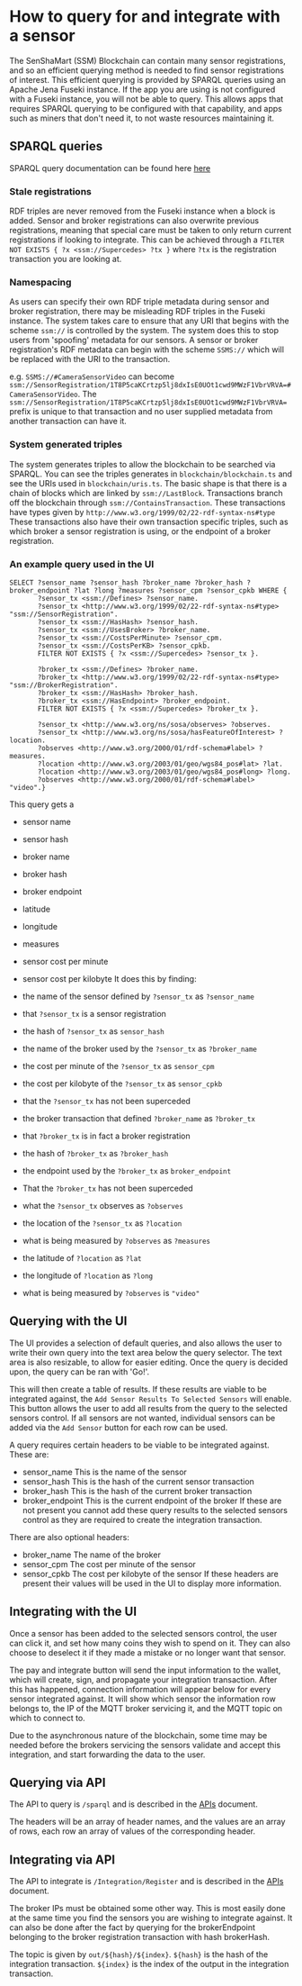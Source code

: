 # How to query for and integrate with a sensor

The SenShaMart (SSM) Blockchain can contain many sensor registrations, and so an efficient querying method is needed to find sensor registrations of interest.
This efficient querying is provided by SPARQL queries using an Apache Jena Fuseki instance.
If the app you are using is not configured with a Fuseki instance, you will not be able to query.
This allows apps that requires SPARQL querying to be configured with that capability, and apps such as miners that don't need it, to not waste resources maintaining it.

## SPARQL queries

SPARQL query documentation can be found here [here](https://www.w3.org/TR/2013/REC-sparql11-overview-20130321/)

### Stale registrations

RDF triples are never removed from the Fuseki instance when a block is added.
Sensor and broker registrations can also overwrite previous registrations, meaning that special care must be taken to only return current registrations if looking to integrate.
This can be achieved through a `FILTER NOT EXISTS { ?x <ssm://Supercedes> ?tx }` where `?tx` is the registration transaction you are looking at.

### Namespacing

As users can specify their own RDF triple metadata during sensor and broker registration, there may be misleading RDF triples in the Fuseki instance.
The system takes care to ensure that any URI that begins with the scheme `ssm://` is controlled by the system.
The system does this to stop users from 'spoofing' metadata for our sensors.
A sensor or broker registration's RDF metadata can begin with the scheme `SSMS://` which will be replaced with the URI to the transaction.

e.g. `SSMS://#CameraSensorVideo` can become `ssm://SensorRegistration/1T8P5caKCrtzp5lj8dxIsE0UOt1cwd9MWzF1VbrVRVA=#CameraSensorVideo`.
The `ssm://SensorRegistration/1T8P5caKCrtzp5lj8dxIsE0UOt1cwd9MWzF1VbrVRVA=` prefix is unique to that transaction and no user supplied metadata from another transaction can have it.

### System generated triples

The system generates triples to allow the blockchain to be searched via SPARQL.
You can see the triples generates in `blockchain/blockchain.ts` and see the URIs used in `blockchain/uris.ts`.
The basic shape is that there is a chain of blocks which are linked by `ssm://LastBlock`.
Transactions branch off the blockchain through `ssm://ContainsTransaction`.
These transactions have types given by `http://www.w3.org/1999/02/22-rdf-syntax-ns#type`
These transactions also have their own transaction specific triples, such as which broker a sensor registration is using, or the endpoint of a broker registration.

### An example query used in the UI

```
SELECT ?sensor_name ?sensor_hash ?broker_name ?broker_hash ?broker_endpoint ?lat ?long ?measures ?sensor_cpm ?sensor_cpkb WHERE {
       ?sensor_tx <ssm://Defines> ?sensor_name.
       ?sensor_tx <http://www.w3.org/1999/02/22-rdf-syntax-ns#type> "ssm://SensorRegistration".
       ?sensor_tx <ssm://HasHash> ?sensor_hash.
       ?sensor_tx <ssm://UsesBroker> ?broker_name.
       ?sensor_tx <ssm://CostsPerMinute> ?sensor_cpm.
       ?sensor_tx <ssm://CostsPerKB> ?sensor_cpkb.
       FILTER NOT EXISTS { ?x <ssm://Supercedes> ?sensor_tx }.
       
       ?broker_tx <ssm://Defines> ?broker_name.
       ?broker_tx <http://www.w3.org/1999/02/22-rdf-syntax-ns#type> "ssm://BrokerRegistration".
       ?broker_tx <ssm://HasHash> ?broker_hash.
       ?broker_tx <ssm://HasEndpoint> ?broker_endpoint.
       FILTER NOT EXISTS { ?x <ssm://Supercedes> ?broker_tx }.
       
       ?sensor_tx <http://www.w3.org/ns/sosa/observes> ?observes.
       ?sensor_tx <http://www.w3.org/ns/sosa/hasFeatureOfInterest> ?location.
       ?observes <http://www.w3.org/2000/01/rdf-schema#label> ?measures.
       ?location <http://www.w3.org/2003/01/geo/wgs84_pos#lat> ?lat.
       ?location <http://www.w3.org/2003/01/geo/wgs84_pos#long> ?long.
       ?observes <http://www.w3.org/2000/01/rdf-schema#label> "video".}
```

This query gets a
- sensor name
- sensor hash
- broker name
- broker hash
- broker endpoint
- latitude
- longitude
- measures
- sensor cost per minute
- sensor cost per kilobyte
It does this by finding:
- the name of the sensor defined by `?sensor_tx` as `?sensor_name`
- that `?sensor_tx` is a sensor registration
- the hash of `?sensor_tx` as `sensor_hash`
- the name of the broker used by the `?sensor_tx` as `?broker_name`
- the cost per minute of the `?sensor_tx` as `sensor_cpm`
- the cost per kilobyte of the `?sensor_tx` as `sensor_cpkb`
- that the `?sensor_tx` has not been superceded

- the broker transaction that defined `?broker_name` as `?broker_tx`
- that `?broker_tx` is in fact a broker registration
- the hash of `?broker_tx` as `?broker_hash`
- the endpoint used by the `?broker_tx` as `broker_endpoint`
- That the `?broker_tx` has not been superceded

- what the `?sensor_tx` observes as `?observes`
- the location of the `?sensor_tx` as `?location`
- what is being measured by `?observes`  as `?measures`
- the latitude of `?location` as `?lat`
- the longitude of `?location` as `?long`
- what is being measured by `?observes` is `"video"`

## Querying with the UI

The UI provides a selection of default queries, and also allows the user to write their own query into the text area below the query selector.
The text area is also resizable, to allow for easier editing.
Once the query is decided upon, the query can be ran with 'Go!'.

This will then create a table of results.
If these results are viable to be integrated against, the `Add Sensor Results To Selected Sensors` will enable.
This button allows the user to add all results from the query to the selected sensors control.
If all sensors are not wanted, individual sensors can be added via the `Add Sensor` button for each row can be used.

A query requires certain headers to be viable to be integrated against.
These are:
- sensor_name
  This is the name of the sensor
- sensor_hash
  This is the hash of the current sensor transaction
- broker_hash
  This is the hash of the current broker transaction
- broker_endpoint
  This is the current endpoint of the broker
If these are not present you cannot add these query results to the selected sensors control as they are required to create the integration transaction.

There are also optional headers:
- broker_name
  The name of the broker
- sensor_cpm
  The cost per minute of the sensor
- sensor_cpkb
  The cost per kilobyte of the sensor
If these headers are present their values will be used in the UI to display more information.

## Integrating with the UI

Once a sensor has been added to the selected sensors control, the user can click it, and set how many coins they wish to spend on it.
They can also choose to deselect it if they made a mistake or no longer want that sensor.

The pay and integrate button will send the input information to the wallet, which will create, sign, and propagate your integration transaction.
After this has happened, connection information will appear below for every sensor integrated against.
It will show which sensor the information row belongs to, the IP of the MQTT broker servicing it, and the MQTT topic on which to connect to.

Due to the asynchronous nature of the blockchain, some time may be needed before the brokers servicing the sensors validate and accept this integration, and start forwarding the data to the user.

## Querying via API

The API to query is `/sparql` and is described in the [APIs](./APIs.md) document.

The headers will be an array of header names, and the values are an array of rows, each row an array of values of the corresponding header.

## Integrating via API

The API to integrate is `/Integration/Register` and is described in the [APIs](./APIs.md) document.

The broker IPs must be obtained some other way.
This is most easily done at the same time you find the sensors you are wishing to integrate against.
It can also be done after the fact by querying for the brokerEndpoint belonging to the broker registration transaction with hash brokerHash.

The topic is given by `out/${hash}/${index}`. 
`${hash}` is the hash of the integration transaction. 
`${index}` is the index of the output in the integration transaction.
